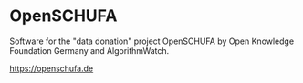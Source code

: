 # OpenSCHUFA

Software for the "data donation" project OpenSCHUFA by Open Knowledge Foundation Germany and AlgorithmWatch.

https://openschufa.de
